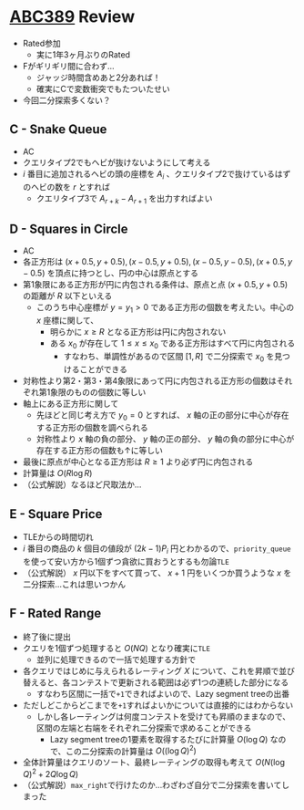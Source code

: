 # [ABC389](https://atcoder.jp/contests/abc389) Review
- Rated参加
  - 実に1年3ヶ月ぶりのRated
- Fがギリギリ間に合わず…
  - ジャッジ時間含めあと2分あれば！
  - 確実にCで変数衝突でもたついたせい
- 今回二分探索多くない？

## C - Snake Queue
- AC
- クエリタイプ2でもヘビが抜けないようにして考える
- $i$ 番目に追加されるヘビの頭の座標を $A_i$ 、クエリタイプ2で抜けているはずのヘビの数を $r$ とすれば
  - クエリタイプ3で $A_{r + k} - A_{r + 1}$ を出力すればよい

## D - Squares in Circle
- AC
- 各正方形は $(x + 0.5, y + 0.5), (x - 0.5, y + 0.5), (x - 0.5, y - 0.5), (x + 0.5, y - 0.5)$ を頂点に持つとし、円の中心は原点とする
- 第1象限にある正方形が円に内包される条件は、原点と点 $(x + 0.5, y + 0.5)$ の距離が $R$ 以下といえる
  - このうち中心座標が $y = y_1 > 0$ である正方形の個数を考えたい。中心の $x$ 座標に関して、
    - 明らかに $x \geq R$ となる正方形は円に内包されない
    - ある $x_0$ が存在して $1 \leq x \leq x_0$ である正方形はすべて円に内包される
      - すなわち、単調性があるので区間 $[1, R]$ で二分探索で $x_0$ を見つけることができる
- 対称性より第2・第3・第4象限にあって円に内包される正方形の個数はそれぞれ第1象限のものの個数に等しい
- 軸上にある正方形に関して
  - 先ほどと同じ考え方で $y_0 = 0$ とすれば、 $x$ 軸の正の部分に中心が存在する正方形の個数を調べられる
  - 対称性より $x$ 軸の負の部分、 $y$ 軸の正の部分、 $y$ 軸の負の部分に中心が存在する正方形の個数も↑に等しい
- 最後に原点が中心となる正方形は $R \geq 1$ より必ず円に内包される
- 計算量は $O(R \log R)$
- （公式解説）なるほど尺取法か…

## E - Square Price
- TLEからの時間切れ
- $i$ 番目の商品の $k$ 個目の値段が $(2k - 1)P_i$ 円とわかるので、`priority_queue`を使って安い方から1個ずつ貪欲に買おうとするも勿論`TLE`
- （公式解説） $x$ 円以下をすべて買って、 $x+1$ 円をいくつか買うような $x$ を二分探索…これは思いつかん



## F - Rated Range
- 終了後に提出
- クエリを1個ずつ処理すると $O(NQ)$ となり確実に`TLE`
  - 並列に処理できるので一括で処理する方針で
- 各クエリではじめに与えられるレーティング $X$ について、これを昇順で並び替えると、各コンテストで更新される範囲は必ず1つの連続した部分になる
  - すなわち区間に一括で`+1`できればよいので、Lazy segment treeの出番
- ただしどこからどこまでを`+1`すればよいかについては直接的にはわからない
  - しかし各レーティングは何度コンテストを受けても昇順のままなので、区間の左端と右端をそれぞれ二分探索で求めることができる
    - Lazy segment treeの1要素を取得するたびに計算量 $O(\log Q)$ なので、この二分探索の計算量は $O((\log Q)^2)$
- 全体計算量はクエリのソート、最終レーティングの取得も考えて $O(N(\log Q)^2 + 2Q \log Q)$
- （公式解説）`max_right`で行けたのか…わざわざ自分で二分探索を書いてしまった
